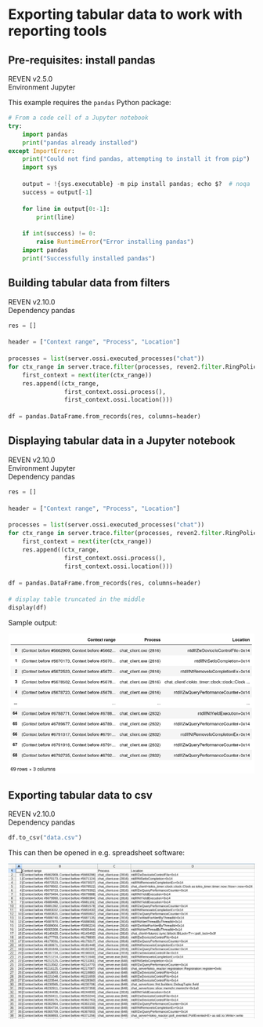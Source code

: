 # Exporting tabular data to work with reporting tools

## Pre-requisites: install pandas

<div class="bulma">
<div class="field is-grouped is-grouped-multiline">
  <div class="control">
    <div class="tags has-addons">
      <span class="tag is-dark">REVEN</span>
      <span class="tag is-info">v2.5.0</span>
    </div>
  </div>
  <div class="control">
    <div class="tags has-addons">
      <span class="tag is-dark">Environment</span>
      <span class="tag is-info">Jupyter</span>
    </div>
  </div>
</div>
</div>

This example requires the `pandas` Python package:

```py
# From a code cell of a Jupyter notebook
try:
    import pandas
    print("pandas already installed")
except ImportError:
    print("Could not find pandas, attempting to install it from pip")
    import sys

    output = !{sys.executable} -m pip install pandas; echo $?  # noqa
    success = output[-1]

    for line in output[0:-1]:
        print(line)

    if int(success) != 0:
        raise RuntimeError("Error installing pandas")
    import pandas
    print("Successfully installed pandas")
```

## Building tabular data from filters

<div class="bulma">
<div class="field is-grouped is-grouped-multiline">
  <div class="control">
    <div class="tags has-addons">
      <span class="tag is-dark">REVEN</span>
      <span class="tag is-info">v2.10.0</span>
    </div>
  </div>
  <div class="control">
    <div class="tags has-addons">
      <span class="tag is-dark">Dependency</span>
      <span class="tag is-info">pandas</span>
    </div>
  </div>
</div>
</div>

```py
res = []

header = ["Context range", "Process", "Location"]

processes = list(server.ossi.executed_processes("chat"))
for ctx_range in server.trace.filter(processes, reven2.filter.RingPolicy.R3Only):
    first_context = next(iter(ctx_range))
    res.append((ctx_range,
                first_context.ossi.process(),
                first_context.ossi.location()))

df = pandas.DataFrame.from_records(res, columns=header)
```

## Displaying tabular data in a Jupyter notebook

<div class="bulma">
<div class="field is-grouped is-grouped-multiline">
  <div class="control">
    <div class="tags has-addons">
      <span class="tag is-dark">REVEN</span>
      <span class="tag is-info">v2.10.0</span>
    </div>
  </div>
  <div class="control">
    <div class="tags has-addons">
      <span class="tag is-dark">Environment</span>
      <span class="tag is-info">Jupyter</span>
    </div>
  </div>
  <div class="control">
    <div class="tags has-addons">
      <span class="tag is-dark">Dependency</span>
      <span class="tag is-info">pandas</span>
    </div>
  </div>
</div>
</div>

```py
res = []

header = ["Context range", "Process", "Location"]

processes = list(server.ossi.executed_processes("chat"))
for ctx_range in server.trace.filter(processes, reven2.filter.RingPolicy.R3Only):
    first_context = next(iter(ctx_range))
    res.append((ctx_range,
                first_context.ossi.process(),
                first_context.ossi.location()))

df = pandas.DataFrame.from_records(res, columns=header)

# display table truncated in the middle
display(df)
```

Sample output:

![Jupyter rendered table](img/jupyter_pandas.png)

## Exporting tabular data to csv

<div class="bulma">
<div class="field is-grouped is-grouped-multiline">
  <div class="control">
    <div class="tags has-addons">
      <span class="tag is-dark">REVEN</span>
      <span class="tag is-info">v2.10.0</span>
    </div>
  </div>
  <div class="control">
    <div class="tags has-addons">
      <span class="tag is-dark">Dependency</span>
      <span class="tag is-info">pandas</span>
    </div>
  </div>
</div>
</div>

```py
df.to_csv("data.csv")
```

This can then be opened in e.g. spreadsheet software:

![Spreadsheet](img/calc_pandas.png)
